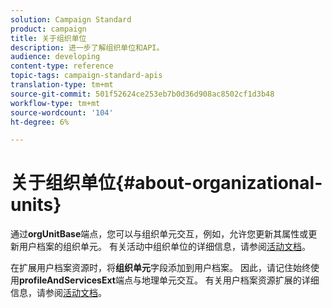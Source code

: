 ```yaml
---
solution: Campaign Standard
product: campaign
title: 关于组织单位
description: 进一步了解组织单位和API。
audience: developing
content-type: reference
topic-tags: campaign-standard-apis
translation-type: tm+mt
source-git-commit: 501f52624ce253eb7b0d36d908ac8502cf1d3b48
workflow-type: tm+mt
source-wordcount: '104'
ht-degree: 6%

---
```



# 关于组织单位{#about-organizational-units}

通过&#x200B;**orgUnitBase**&#x200B;端点，您可以与组织单元交互，例如，允许您更新其属性或更新用户档案的组织单元。 有关活动中组织单位的详细信息，请参阅[活动文档](https://experienceleague.adobe.com/docs/campaign-standard/using/administrating/users-and-security/organizational-units.html?lang=zh-Hans#administrating)。

在扩展用户档案资源时，将&#x200B;**组织单元**&#x200B;字段添加到用户档案。 因此，请记住始终使用&#x200B;**profileAndServicesExt**&#x200B;端点与地理单元交互。 有关用户档案资源扩展的详细信息，请参阅[活动文档](https://helpx.adobe.com/campaign/standard/administration/using/organizational-units.html#partitioning-profiles)。
